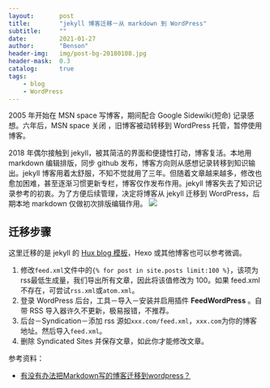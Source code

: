 ```yaml
---
layout:       post
title:        "jekyll 博客迁移－从 markdown 到 WordPress"
subtitle:     ""
date:         2021-01-27
author:       "Benson"
header-img:   img/post-bg-20180108.jpg
header-mask:  0.3
catalog:      true
tags: 
    - blog
    - WordPress
---
```

2005 年开始在 MSN space 写博客，期间配合 Google Sidewiki(短命) 记录感想。六年后，MSN space 关闭 ，旧博客被动转移到 WordPress 托管，暂停使用博客。

2018 年偶尔接触到 jekyll，被其简洁的界面和便捷性打动，博客复活。本地用 markdown 编辑排版，同步 github 发布，博客方向则从感想记录转移到知识输出。jekyll 博客用着太舒服，不知不觉就用了三年。但随着文章越来越多，修改也愈加困难，甚至逐渐习惯更新专栏，博客仅作发布作用。jekyll 博客失去了知识记录参考的初衷。为了方便后续管理，决定将博客从 jekyll 迁移到 WordPress，后期本地 markdown 仅做初次排版编辑作用。
![](http://tc.seoipo.com/20210127192533.png)

## 迁移步骤
这里迁移的是 jekyll 的 [Hux blog 模板](https://github.com/Huxpro/huxpro.github.io)，Hexo 或其他博客也可以参考微调。
1. 修改`feed.xml`文件中的`{% for post in site.posts limit:100 %}`，该项为 rss最低生成量，我们导出所有文章，因此将该值修改为 100。如果 feed.xml 不存在，可尝试`rss.xml`或`atom.xml`。
2. 登录 WordPress 后台，工具－导入－安装并启用插件 **FeedWordPress** 。自带 RSS 导入器许久不更新，极易报错，不推荐。
3. 后台－Syndication－添加 rss 源如`xxx.com/feed.xml`，`xxx.com`为你的博客地址。然后导入`feed.xml`。
4. 删除 Syndicated Sites 并保存文章，如此你才能修改文章。

参考资料：
* [有没有办法把Markdown写的博客迁移到wordpress？](https://www.v2ex.com/t/73385)
